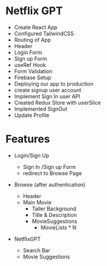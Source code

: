 # Netflix GPT

- Create React App
- Configured TailwindCSS
- Routing of App
- Header
- Login Form
- Sign up Form
- useRef Hook
- Form Validation
- Firebase Setup
- Deploying our app to production
- create signup user account
- Implement Sign In user API
- Created Redux Store with userSlice
- Implemented SignOut
- Update Profile


# Features
- Login/Sign Up
   - Sign In /Sign up Form
   - redirect to Browse Page
- Browse (after authentication)
   - Header
   - Main Movie
        - Tailer Background
        - Title & Description
        - MovieSuggestions
           - MovieLists * N

- NetflixGPT
    - Search Bar
    - Movie Suggestions

